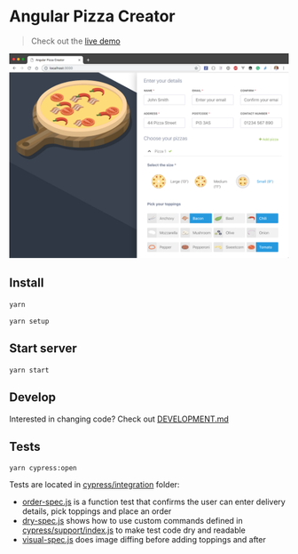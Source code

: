 # Angular Pizza Creator 

> Check out the [live demo](https://toddmotto.com/angular-pizza-creator/)

![Pizza](pizza.png)

## Install

```shell
yarn
```

```shell
yarn setup
```

## Start server

```shell
yarn start
```

## Develop

Interested in changing code? Check out [DEVELOPMENT.md](DEVELOPMENT.md)

[renovate-badge]: https://img.shields.io/badge/renovate-app-blue.svg
[renovate-app]: https://renovateapp.com/

## Tests

```shell
yarn cypress:open
```

Tests are located in [cypress/integration](cypress/integration) folder:

- [order-spec.js](cypress/integration/order-spec.js) is a function test that confirms the user can enter delivery details, pick toppings and place an order
- [dry-spec.js](cypress/integration/dry-spec.js) shows how to use custom commands defined in [cypress/support/index.js](cypress/support/index.js) to make test code dry and readable
- [visual-spec.js](cypress/integration/visual-spec.js) does image diffing before adding toppings and after





